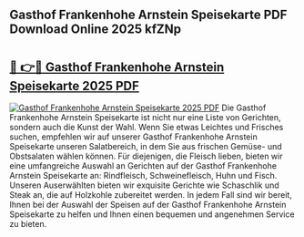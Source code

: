## Gasthof Frankenhohe Arnstein Speisekarte PDF Download Online 2025 kfZNp

# <h2><a href="http://gcbo6ul.nevu.top/?p=Gasthof+Frankenhohe+Arnstein+Speisekarte">🔗 👉🔴 Gasthof Frankenhohe Arnstein Speisekarte 2025 PDF</a></h2>

[![Gasthof Frankenhohe Arnstein Speisekarte 2025 PDF](https://i.imgur.com/dBaPXMq.png)](http://gcbo6ul.nevu.top/?p=Gasthof+Frankenhohe+Arnstein+Speisekarte)
Die Gasthof Frankenhohe Arnstein Speisekarte ist nicht nur eine Liste von Gerichten, sondern auch die Kunst der Wahl. Wenn Sie etwas Leichtes und Frisches suchen, empfehlen wir auf unserer Gasthof Frankenhohe Arnstein Speisekarte unseren Salatbereich, in dem Sie aus frischen Gemüse- und Obstsalaten wählen können. Für diejenigen, die Fleisch lieben, bieten wir eine umfangreiche Auswahl an Gerichten auf der Gasthof Frankenhohe Arnstein Speisekarte an: Rindfleisch, Schweinefleisch, Huhn und Fisch. Unseren Auserwählten bieten wir exquisite Gerichte wie Schaschlik und Steak an, die auf Holzkohle zubereitet werden. In jedem Fall sind wir bereit, Ihnen bei der Auswahl der Speisen auf der Gasthof Frankenhohe Arnstein Speisekarte zu helfen und Ihnen einen bequemen und angenehmen Service zu bieten.
